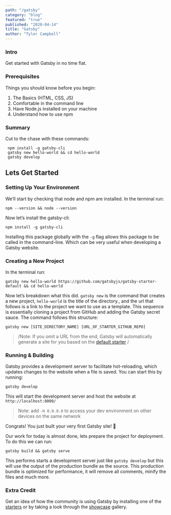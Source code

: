 ```yaml
---
path: "/gatsby"
category: "blog"
featured: "true"
published: "2020-04-14"
title: "Gatsby"
author: "Tyler Campbell"
---
```

### Intro
Get started with Gatsby in no time flat.

### Prerequisites 
Things you should know before you begin:
1. The Basics (HTML, CSS, JS)
2. Comfortable in the command line
3. Have Node.js installed on your machine
4. Understand how to use npm

### Summary
Cut to the chase with these commands:
```
 npm install -g gatsby-cli
 gatsby new hello-world && cd hello-world
 gatsby develop
```

## Lets Get Started 
### Setting Up Your Environment
We’ll start by checking that node and npm are installed. In the terminal run:
```
npm --version && node --version
```

Now let’s install the gatsby-cli: 
```
npm install -g gatsby-cli
```

Installing this package globally with the  `-g` flag allows this package to be called in the command-line. Which can be very useful when developing a Gatsby website. 

### Creating a New Project
In the terminal run:
```
gatsby new hello-world https://github.com/gatsbyjs/gatsby-starter-default && cd hello-world
```

Now let’s breakdown what this did. `gatsby new` is the command that creates a new project,  `hello-world` is the title of the directory., and the url that follows is a link to the project we want to use as a template. This sequence is essentially cloning a project from GitHub and adding the Gatsby secret sauce. The command follows this structure:
```
gatsby new [SITE_DIRECTORY_NAME] [URL_OF_STARTER_GITHUB_REPO]
```

> /Note: If you omit a URL from the end, Gatsby will automatically generate a site for you based on the  [default starter](https://github.com/gatsbyjs/gatsby-starter-default) /  

### Running & Building
Gatsby provides a development server to facilitate hot-reloading, which updates changes to the website when a file is saved. You can start this by running: 
```
gatsby develop	
```

This will start the development server and host the website at `http://localhost:8000/` 

> Note: add  `-H 0.0.0.0` to access your dev environment on other devices on the same network  

Congrats! You just built your very first Gatsby site! 🎉

Our work for today is almost done, lets prepare the project for deployment. To do this we can run: 
```
gatsby build && gatsby serve	
```

This performs starts a development server just like `gatsby develop` but this will use the output of the production bundle as the source. This production bundle is optimized for performance, it will remove all comments, minify the files and much more.

### Extra Credit 
Get an idea of how the community is using Gatsby by installing one of the [starters](https://www.gatsbyjs.org/starters/?v=2) or by taking a look through the [showcase](https://www.gatsbyjs.org/showcase/) gallery. 
